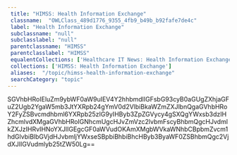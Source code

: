 ```yaml
--- 
 title: "HIMSS: Health Information Exchange" 
 classname:  "OWLClass_489d1776_9355_4fb9_b49b_b92fafe7de4c" 
 label: "Health Information Exchange" 
 subclassname: "null" 
 subclasslabel: "null" 
 parentclassname: "HIMSS" 
 parentclasslabel: "HIMSS" 
 equalentCollections: ['Healthcare IT News: Health Information Exchange (HIE)','KLAS: Health Information Exchange (HIE)'] 
 collections: ['HIMSS: Health Information Exchange']
 aliases:  "/topic/himss-health-information-exchange"  
 searchCategory: "topic" 
---
```

SGVhbHRoIEluZm9ybWF0aW9uIEV4Y2hhbmdlIGFsbG93cyB0aGUgZXhjaGFuZ2Ugb2YgaW5mb3JtYXRpb24gYmV0d2VlbiBkaWZmZXJlbnQgaGVhbHRoY2FyZSBvcmdhbml6YXRpb25zIG9yIHByb3ZpZGVycy4gSXQgYWxsb3dzIHZhcmlvdXMgaGVhbHRoIGNhcmUgcHJvZmVzc2lvbmFscyBhbmQgcHJvdmlkZXJzIHRvIHNoYXJlIGEgcGF0aWVudOKAmXMgbWVkaWNhbCBpbmZvcm1hdGlvbiBlbGVjdHJvbmljYWxseSBpbiBhbiBhcHByb3ByaWF0ZSBhbmQgc2VjdXJlIGVudmlyb25tZW50Lg==